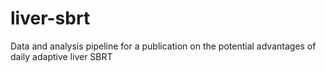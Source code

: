 # liver-sbrt
Data and analysis pipeline for a publication on the potential advantages of daily adaptive liver SBRT
